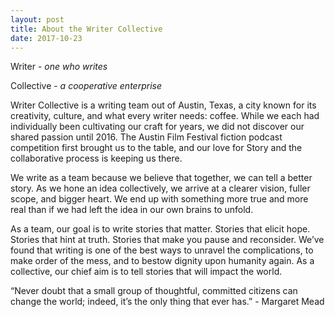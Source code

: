 ```yaml
---
layout: post
title: About the Writer Collective
date: 2017-10-23
---
```

Writer - *one who writes*

Collective - *a cooperative enterprise*

Writer Collective is a writing team out of Austin, Texas, a city known for its creativity, culture, and what every writer needs: coffee. While we each had individually been cultivating our craft for years, we did not discover our shared passion until 2016. The Austin Film Festival fiction podcast competition first brought us to the table, and our love for Story and the collaborative process is keeping us there.

We write as a team because we believe that together, we can tell a better story. As we hone an idea collectively, we arrive at a clearer vision, fuller scope, and bigger heart. We end up with something more true and more real than if we had left the idea in our own brains to unfold.

As a team, our goal is to write stories that matter. Stories that elicit hope. Stories that hint at truth. Stories that make you pause and reconsider. We’ve found that writing is one of the best ways to unravel the complications, to make order of the mess, and to bestow dignity upon humanity again. As a collective, our chief aim is to tell stories that will impact the world.

“Never doubt that a small group of thoughtful, committed citizens can change the world; indeed, it’s the only thing that ever has.” - Margaret Mead
